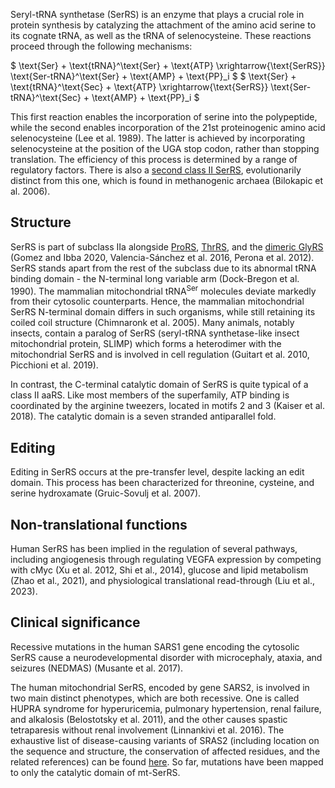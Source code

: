 Seryl-tRNA synthetase (SerRS) is an enzyme that plays a crucial role in protein synthesis by catalyzing the attachment of the amino acid serine to its cognate tRNA, as well as the tRNA of selenocysteine. These reactions proceed through the following mechanisms:




$ \text{Ser} + \text{tRNA}^\text{Ser} + \text{ATP} \xrightarrow{\text{SerRS}} \text{Ser-tRNA}^\text{Ser} + \text{AMP} + \text{PP}_i  $
$ \text{Ser} + \text{tRNA}^\text{Sec} + \text{ATP} \xrightarrow{\text{SerRS}} \text{Ser-tRNA}^\text{Sec} + \text{AMP} + \text{PP}_i  $


This first reaction enables the incorporation of serine into the polypeptide, while the second enables incorporation of the 21st proteinogenic amino acid selenocysteine (Lee et al. 1989). The latter is achieved by incorporating selenocysteine at the position of the UGA stop codon, rather than stopping translation. The efficiency of this process is determined by a range of regulatory factors. 
There is also a [second class II SerRS](/class2/ser2), evolutionarily distinct from this one, which is found in methanogenic archaea (Bilokapic et al. 2006). 



## Structure

SerRS is part of subclass IIa alongside [ProRS](/class2/pro1), [ThrRS](/class2/thr), and the [dimeric GlyRS](/class2/gly1) (Gomez and Ibba 2020, Valencia-Sánchez et al. 2016, Perona et al. 2012). 
SerRS stands apart from the rest of the subclass due to its abnormal tRNA binding domain - the N-terminal long variable arm (Dock-Bregon et al. 1990).
The mammalian mitochondrial tRNA<sup>Ser</sup> molecules deviate markedly from their cytosolic counterparts. Hence, the mammalian mitochondrial SerRS N-terminal domain differs in such organisms, while still retaining its coiled coil structure (Chimnaronk et al. 2005).
Many animals, notably insects, contain a paralog of SerRS (seryl-tRNA synthetase-like insect mitochondrial protein, SLIMP) which forms a heterodimer with the mitochondrial SerRS and is involved in cell regulation (Guitart et al. 2010, Picchioni et al. 2019). 


In contrast, the C-terminal catalytic domain of SerRS is quite typical of a class II aaRS. Like most members of the superfamily, ATP binding is coordinated by the arginine tweezers, located in motifs 2 and 3 (Kaiser et al. 2018). 
The catalytic domain is a seven stranded antiparallel fold.



## Editing

Editing in SerRS occurs at the pre-transfer level, despite lacking an edit domain. 
This process has been characterized for threonine, cysteine, and serine hydroxamate (Gruic-Sovulj et al. 2007). 


## Non-translational functions

Human SerRS has been implied in the regulation of several pathways, including angiogenesis through regulating VEGFA expression by competing with cMyc (Xu et al. 2012, Shi et al., 2014), glucose and lipid metabolism (Zhao et al., 2021), and physiological translational read-through (Liu et al., 2023).  


## Clinical significance

Recessive mutations in the human SARS1 gene encoding the cytosolic SerRS cause a neurodevelopmental disorder with microcephaly, ataxia, and seizures (NEDMAS) (Musante et al. 2017). 

The human mitochondrial SerRS, encoded by gene SARS2, is involved in two main distinct phenotypes, which are both recessive. One is called HUPRA syndrome for hyperuricemia, pulmonary hypertension, renal failure, and alkalosis (Belostotsky et al. 2011), and the other causes spastic tetraparesis without renal involvement (Linnankivi et al. 2016). The exhaustive list of disease-causing variants of SRAS2 (including location on the sequence and structure, the conservation of affected residues, and the related references) can be found [here](http://misynpat.org/misynpat/PageMaker.rvt?name=SARS2). So far, mutations have been mapped to only the catalytic domain of mt-SerRS. 


